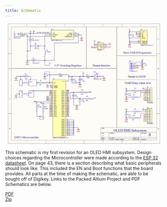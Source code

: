 ```yaml
---
title: Schematic
---
```


![Schematic](X.Heafey_HMI_Subsystem_page-0001.jpg)

This schematic is my first revision for an OLED HMI subsystem. Design choices regarding the Microcontroller were made according to the [ESP 32 datasheet](https://www.espressif.com/sites/default/files/documentation/esp32-s3-wroom-1_wroom-1u_datasheet_en.pdf). On page 43, there is a section describing what basic peripherals should look like. This included the EN and Boot functions that the board provides. All parts at the time of making the schematic, are able to be bought off of Digikey. Links to the Packed Altium Project and PDF Schematics are below. <br>

[PDF](X.Heafey_HMI_Subsystem.pdf) <br>
[Zip](X.Heafey_HMI_Subsystem%20(2-21-2025%206-20-37%20PM).zip)
